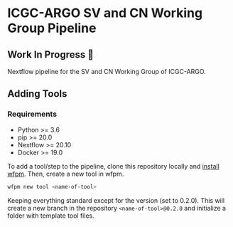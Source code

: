 # ICGC-ARGO SV and CN Working Group Pipeline

## Work In Progress 🚧

Nextflow pipeline for the SV and CN Working Group of ICGC-ARGO.

## Adding Tools

### Requirements
* Python >= 3.6
* pip >= 20.0
* Nextflow >= 20.10
* Docker >= 19.0

To add a tool/step to the pipeline, clone this repository locally and [install wfpm](https://wfpm.readthedocs.io/en/latest/README.html#installation). 
Then, create a new tool in wfpm.
```bash
wfpm new tool <name-of-tool>
```

Keeping everything standard except for the version (set to 0.2.0). This will create a new branch in the repository `<name-of-tool>@0.2.0` and initialize a folder with template tool files.